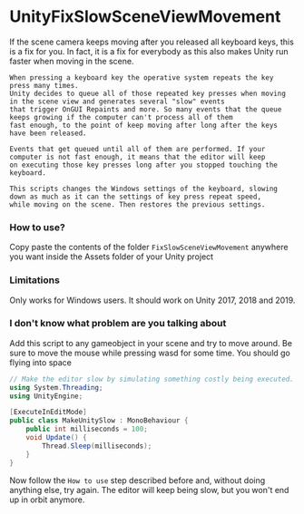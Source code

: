 # UnityFixSlowSceneViewMovement
If the scene camera keeps moving after you released all keyboard keys, this is a fix for you. In fact, it is a fix for everybody as this also makes Unity run faster when moving in the scene.

```
When pressing a keyboard key the operative system repeats the key press many times.
Unity decides to queue all of those repeated key presses when moving in the scene view and generates several "slow" events
that trigger OnGUI Repaints and more. So many events that the queue keeps growing if the computer can't process all of them
fast enough, to the point of keep moving after long after the keys have been released.

Events that get queued until all of them are performed. If your computer is not fast enough, it means that the editor will keep
on executing those key presses long after you stopped touching the keyboard.

This scripts changes the Windows settings of the keyboard, slowing down as much as it can the settings of key press repeat speed,
while moving on the scene. Then restores the previous settings.
```

### How to use?
Copy paste the contents of the folder `FixSlowSceneViewMovement` anywhere you want inside the Assets folder of your Unity project

### Limitations
Only works for Windows users. It should work on Unity 2017, 2018 and 2019.

### I don't know what problem are you talking about
Add this script to any gameobject in your scene and try to move around. Be sure to move the mouse while pressing wasd for some time. You should go flying into space
```cs
// Make the editor slow by simulating something costly being executed.
using System.Threading;
using UnityEngine;

[ExecuteInEditMode]
public class MakeUnitySlow : MonoBehaviour {
    public int milliseconds = 100;
    void Update() {
        Thread.Sleep(milliseconds);
    }
}
```
Now follow the `How to use` step described before and, without doing anything else, try again. The editor will keep being slow, but you won't end up in orbit anymore.
